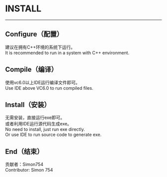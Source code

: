 # INSTALL #
----
##  Configure（配置） ##

建议在拥有C++环境的系统下运行。  
It is recommended to run in a system with C++ environment.

## Compile（编译） ##

使用vc6.0以上IDE运行编译文件即可。  
Use IDE above VC6.0 to run compiled files.

## Install（安装） ##

无需安装，直接运行exe即可。  
或者利用IDE运行源代码生成exe。  
No need to install, just run exe directly.  
Or use IDE to run source code to generate exe.

## End（结束） ## 
贡献者：Simon754   
Contributor: Simon 754
